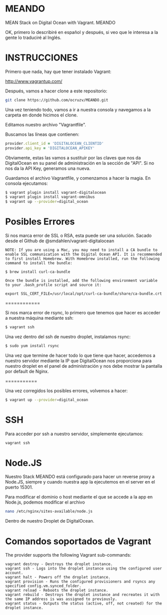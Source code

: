 MEANDO
======

MEAN Stack on Digital Ocean with Vagrant. MEANDO

OK, primero lo describiré en español y después, si veo que le interesa a la gente lo traduciré al Inglés.

INSTRUCCIONES
======

Primero que nada, hay que tener instalado Vagrant:

http://www.vagrantup.com/

Después, vamos a hacer clone a este repositorio:

```sh
git clone https://github.com/ocruzv/MEANDO.git
```

Una vez teniendo todo, vamos a ir a nuestra consola y navegamos a la carpeta en donde hicimos el clone.

Editamos nuestro archivo "Vagrantfile".

Buscamos las líneas que contienen:

```ruby
provider.client_id = 'DIGITALOCEAN_CLIENTID' 
provider.api_key = 'DIGITALOCEAN_APIKEY'
```

Obviamente, estas las vamos a sustituir por las claves que nos da DigitalOcean en su panel de administración en la sección de "API". Si no nos da la API Key, generamos una nueva.

Guardamos el archivo Vagrantfile, y comenzamos a hacer la magia. En consola ejecutamos:

```sh
$ vagrant plugin install vagrant-digitalocean
$ vagrant plugin install vagrant-omnibus
$ vagrant up --provider=digital_ocean
```

Posibles Errores
======

Si nos marca error de SSL o RSA, esta puede ser una solución. Sacado desde el Github de @smdahlen/vagrant-digitalocean

```
NOTE: If you are using a Mac, you may need to install a CA bundle to enable SSL communication with the Digital Ocean API. It is recommended to first install Homebrew. With Homebrew installed, run the following command to install the bundle:

$ brew install curl-ca-bundle

Once the bundle is installed, add the following environment variable to your .bash_profile script and source it:

export SSL_CERT_FILE=/usr/local/opt/curl-ca-bundle/share/ca-bundle.crt
```
============

Si nos marca error de rsync, lo primero que tenemos que hacer es acceder a nuestra máquina mediante ssh:

```sh
$ vagrant ssh
```

Una vez dentro del ssh de nuestro droplet, instalamos rsync:

```sh
$ sudo yum install rsync
```

Una vez que termine de hacer todo lo que tiene que hacer, accedemos a nuestro servidor mediante la IP que DigitalOcean nos proporciona para nuestro droplet en el panel de administración y nos debe mostrar la pantalla por default de Nginx.

===========

Una vez corregidos los posibles errores, volvemos a hacer:

```sh
$ vagrant up --provider=digital_ocean
```

SSH
======

Para acceder por ssh a nuestro servidor, simplemente ejecutamos:

```sh
vagrant ssh
```

Node.JS
======

Nuestro Stack MEANDO está configurado para hacer un reverse proxy a Node.JS, siempre y cuando nuestra app la ejecutemos en el server en el puerto 15301.

Para modificar el dominio o host mediante el que se accede a la app en Node.js, podemos modificar el archivo

```sh
nano /etc/nginx/sites-available/node.js
```

Dentro de nuestro Droplet de DigitalOcean.

Comandos soportados de Vagrant
======

The provider supports the following Vagrant sub-commands:
```
vagrant destroy - Destroys the droplet instance.
vagrant ssh - Logs into the droplet instance using the configured user account.
vagrant halt - Powers off the droplet instance.
vagrant provision - Runs the configured provisioners and rsyncs any specified config.vm.synced_folder.
vagrant reload - Reboots the droplet instance.
vagrant rebuild - Destroys the droplet instance and recreates it with the same IP address is was assigned to previously.
vagrant status - Outputs the status (active, off, not created) for the droplet instance.
```